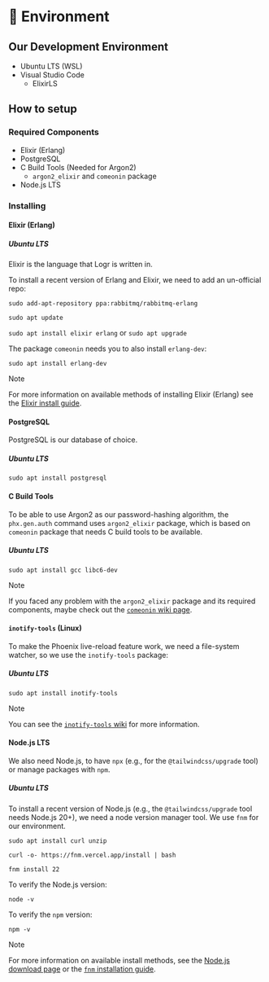 # 🌁 Environment

## Our Development Environment
- Ubuntu LTS (WSL)
- Visual Studio Code
    - ElixirLS

## How to setup

### Required Components
- Elixir (Erlang)
- PostgreSQL
- C Build Tools (Needed for Argon2)
    - `argon2_elixir` and `comeonin` package
- Node.js LTS

### Installing

#### Elixir (Erlang)

##### Ubuntu LTS
Elixir is the language that Logr is written in.

To install a recent version of Erlang and Elixir, we need to add an un-official repo:

`sudo add-apt-repository ppa:rabbitmq/rabbitmq-erlang`

`sudo apt update`

`sudo apt install elixir erlang` or `sudo apt upgrade`

The package `comeonin` needs you to also install `erlang-dev`:

`sudo apt install erlang-dev`

> [!NOTE]
> For more information on available methods of installing Elixir (Erlang) see the [Elixir install guide](https://elixir-lang.org/install.html).

#### PostgreSQL
PostgreSQL is our database of choice.

##### Ubuntu LTS

`sudo apt install postgresql`

#### C Build Tools
To be able to use Argon2 as our password-hashing algorithm, the `phx.gen.auth` command uses `argon2_elixir` package, which is based on `comeonin` package that needs C build tools to be available.

##### Ubuntu LTS

`sudo apt install gcc libc6-dev`

> [!NOTE]
> If you faced any problem with the `argon2_elixir` package and its required components, maybe check out the [`comeonin` wiki page](https://github.com/riverrun/comeonin/wiki/Requirements).

#### `inotify-tools` (Linux)

To make the Phoenix live-reload feature work, we need a file-system watcher, so we use the `inotify-tools` package:

##### Ubuntu LTS

`sudo apt install inotify-tools`

> [!NOTE]
> You can see the [`inotify-tools` wiki](https://github.com/inotify-tools/inotify-tools/wiki) for more information.

#### Node.js LTS

We also need Node.js, to have `npx` (e.g., for the `@tailwindcss/upgrade` tool) or manage packages with `npm`.

##### Ubuntu LTS

To install a recent version of Node.js (e.g., the `@tailwindcss/upgrade` tool needs Node.js 20+), we need a node version manager tool. We use `fnm` for our environment.

`sudo apt install curl unzip`

`curl -o- https://fnm.vercel.app/install | bash`

`fnm install 22`

To verify the Node.js version:

`node -v` 

To verify the `npm` version:

`npm -v`

> [!NOTE]
> For more information on available install methods, see the [Node.js download page](https://nodejs.org/en/download) or the [`fnm` installation guide](https://github.com/Schniz/fnm#installation).